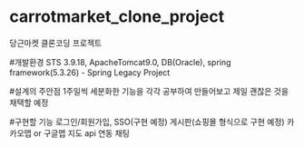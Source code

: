 # carrotmarket_clone_project
당근마켓 클론코딩 프로젝트

#개발환경
STS 3.9.18, 
ApacheTomcat9.0, 
DB(Oracle), 
spring framework(5.3.26) - Spring Legacy Project

#설계의 주안점
1주일씩 세분화한 기능을 각각 공부하여 만들어보고 제일 괜찮은 것을 채택할 예정

#구현할 기능
로그인/회원가입, SSO(구현 예정)
게시판(쇼핑몰 형식으로 구현 예정)
카카오맵 or 구글맵 지도 api 연동
채팅


